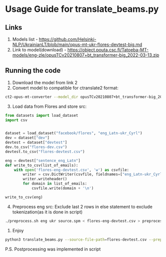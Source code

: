 # Usage Guide for translate_beams.py

## Links
1. Models list - https://github.com/Helsinki-NLP/UkrainianLT/blob/main/opus-mt-ukr-flores-devtest-big.md
2. Link to model(download) - https://object.pouta.csc.fi/Tatoeba-MT-models/eng-zle/opusTCv20210807+bt_transformer-big_2022-03-13.zip

## Running the code
1. Download the model from link 2
2. Convert model to compatible for ctranslate2 format:
```sh
ct2-opus-mt-converter --model_dir opusTCv20210807+bt_transformer-big_2022-03-13 --output_dir opusTCv20210807+bt_transformer-big_2022-03-13_ct2_model
```
3. Load data from Flores and store src:
```python
from datasets import load_dataset
import csv


dataset = load_dataset("facebook/flores", "eng_Latn-ukr_Cyrl")
dev = dataset["dev"]
devtest = dataset["devtest"]
dev.to_csv("flores-dev.csv")
devtest.to_csv("flores-devtest.csv")

eng = devtest["sentence_eng_Latn"]
def write_to_csv(list_of_emails):
    with open('flores-eng-devtest.csv', 'w') as csvfile:
        writer = csv.DictWriter(csvfile, fieldnames=["eng_Latn-ukr_Cyrl"])
        writer.writeheader()
        for domain in list_of_emails:
            csvfile.write(domain + '\n')

write_to_csv(eng)

```
4. Preprocess eng src:
Exclude last 2 rows in else statement to exclude tokenization(as it is done in script)
```sh
./preprocess.sh eng ukr source.spm < flores-eng-devtest.csv > preprocessed_devtest.csv
```
1. Enjoy
```sh
python3 translate_beams.py --source-file-path=flores-devtest.csv --preprocessed-file-path=preprocessed_devtest.csv --target-file-path=target-opus.csv --translation-model-path=opus_ct2_model/ --tokenizer-model-path=./opus_ct2_model/source.spm --target-tokenizer-model-path=./opus_ct2_model/target.spm  --validation-field-name=sentence_ukr_Cyrl --source-field-name=sentence_eng_Latn  --src-prefix=">>ukr<<" --target-prefix=">>ukr<<" --beam-size=2
```
P.S. Postprocessing was implemented in script